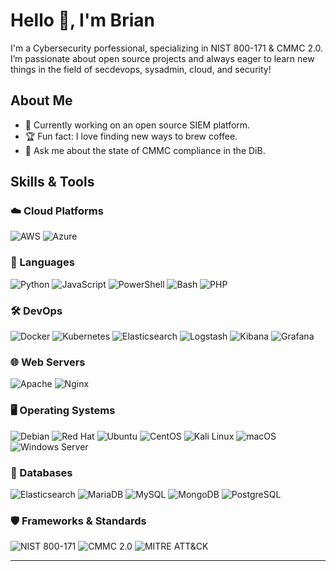 # Hello 👋, I'm Brian

I'm a Cybersecurity porfessional, specializing in NIST 800-171 & CMMC 2.0. I’m passionate about open source projects and always eager to learn new things in the field of secdevops, sysadmin, cloud, and security!

## About Me
- 🌱 Currently working on an open source SIEM platform.
- 🏆 Fun fact: I love finding new ways to brew coffee.
- 💬 Ask me about the state of CMMC compliance in the DiB.

## Skills & Tools

### ☁️ Cloud Platforms
![AWS](https://img.shields.io/badge/-AWS-333333?style=flat&logo=amazon-aws)
![Azure](https://img.shields.io/badge/-Azure-333333?style=flat&logo=microsoft-azure)

### 🚀 Languages
![Python](https://img.shields.io/badge/-Python-333333?style=flat&logo=python)
![JavaScript](https://img.shields.io/badge/-JavaScript-333333?style=flat&logo=javascript)
![PowerShell](https://img.shields.io/badge/-PowerShell-333333?style=flat&logo=powershell)
![Bash](https://img.shields.io/badge/-Bash-333333?style=flat&logo=gnu-bash)
![PHP](https://img.shields.io/badge/-PHP-333333?style=flat&logo=php)

### 🛠 DevOps 
![Docker](https://img.shields.io/badge/-Docker-333333?style=flat&logo=docker)
![Kubernetes](https://img.shields.io/badge/-Kubernetes-333333?style=flat&logo=kubernetes)
![Elasticsearch](https://img.shields.io/badge/-Elasticsearch-333333?style=flat&logo=elasticsearch)
![Logstash](https://img.shields.io/badge/-Logstash-333333?style=flat&logo=logstash)
![Kibana](https://img.shields.io/badge/-Kibana-333333?style=flat&logo=kibana)
![Grafana](https://img.shields.io/badge/-Grafana-333333?style=flat&logo=grafana)

### 🌐 Web Servers
![Apache](https://img.shields.io/badge/-Apache-333333?style=flat&logo=apache)
![Nginx](https://img.shields.io/badge/-Nginx-333333?style=flat&logo=nginx)

### 🖥️ Operating Systems
![Debian](https://img.shields.io/badge/-Debian-333333?style=flat&logo=debian)
![Red Hat](https://img.shields.io/badge/-Red%20Hat-333333?style=flat&logo=redhat)
![Ubuntu](https://img.shields.io/badge/-Ubuntu-333333?style=flat&logo=ubuntu)
![CentOS](https://img.shields.io/badge/-CentOS-333333?style=flat&logo=centos)
![Kali Linux](https://img.shields.io/badge/-Kali%20Linux-333333?style=flat&logo=kali-linux)
![macOS](https://img.shields.io/badge/-macOS-333333?style=flat&logo=apple)
![Windows Server](https://img.shields.io/badge/-Windows%20Server-333333?style=flat&logo=windows)

### 💾 Databases
![Elasticsearch](https://img.shields.io/badge/-Elasticsearch-333333?style=flat&logo=elasticsearch)
![MariaDB](https://img.shields.io/badge/-MariaDB-333333?style=flat&logo=mariadb)
![MySQL](https://img.shields.io/badge/-MySQL-333333?style=flat&logo=mysql)
![MongoDB](https://img.shields.io/badge/-MongoDB-333333?style=flat&logo=mongodb)
![PostgreSQL](https://img.shields.io/badge/-PostgreSQL-333333?style=flat&logo=postgresql)

### 🛡️ Frameworks & Standards
![NIST 800-171](https://img.shields.io/badge/-NIST%20800--171-333333?style=flat)
![CMMC 2.0](https://img.shields.io/badge/-CMMC%202.0-333333?style=flat)
![MITRE ATT&CK](https://img.shields.io/badge/-MITRE%20ATT%26CK-333333?style=flat)

---
<!--
## Projects & Contributions

In place of GitHub stats, here’s a section to showcase your notable projects and contributions:

- **[Project Name 1](#)**: A brief description of the project and your role in it.
- **[Project Name 2](#)**: Summary of what the project achieved and technologies used.
- **[Project Name 3](#)**: Highlights from another project or open-source contributions.

---

## Connect with Me
[![LinkedIn](https://img.shields.io/badge/-LinkedIn-blue?style=flat&logo=Linkedin)](https://www.linkedin.com/in/yourprofile)
[![Portfolio](https://img.shields.io/badge/-Portfolio-333333?style=flat&logo=google-chrome)](https://yourportfolio.com)
[![Email](https://img.shields.io/badge/-Email-333333?style=flat&logo=gmail)](mailto:your.email@example.com)

---
